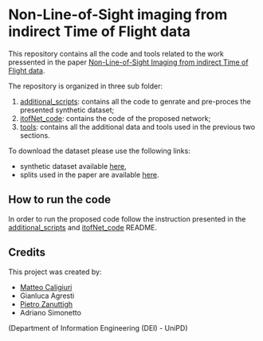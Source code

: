 # Non-Line-of-Sight imaging from indirect Time of Flight data

This repository contains all the code and tools related to the work pressented in the paper [Non-Line-of-Sight Imaging from indirect Time of Flight data](https://arxiv.org).

The repository is organized in three sub folder:

1. [additional_scripts](./additional_scripts/): contains all the code to genrate and pre-proces the presented synthetic dataset;
2. [itofNet_code](./itofNet_code/): contains the code of the proposed network;
3. [tools](./tools/): contains all the additional data and tools used in the previous two sections.

To download the dataset please use the following links:

* synthetic dataset available [here](https://medialab.dei.unipd.it/paper_data/NLoS_iToF_data/synthetic_data/fixed_camera_full.zip),
* splits used in the paper are available [here](https://medialab.dei.unipd.it/paper_data/NLoS_iToF_data/synthetic_data/fixed_camera_full_splits.zip).

## How to run the code

In order to run the proposed code follow the instruction presented in the [additional_scripts](./additional_scripts/README.md) and [itofNet_code](./itofNet_code/README.md) README.

## Credits

This project was created by:

- [Matteo Caligiuri](https://github.com/matteocali)
- Gianluca Agresti
- [Pietro Zanuttigh](https://github.com/zanuttigh)
- Adriano Simonetto

(Department of Information Engineering (DEI) - UniPD)
